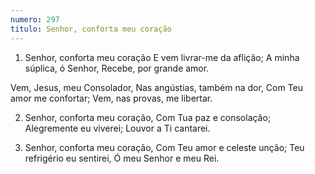 ```yaml
---
numero: 297
titulo: Senhor, conforta meu coração
---
```

1. Senhor, conforta meu coração
E vem livrar-me da aflição;
A minha súplica, ó Senhor,
Recebe, por grande amor.

Vem, Jesus, meu Consolador,
Nas angústias, também na dor,
Com Teu amor me confortar;
Vem, nas provas, me libertar.

2. Senhor, conforta meu coração,
Com Tua paz e consolação;
Alegremente eu viverei;
Louvor a Ti cantarei.

3. Senhor, conforta meu coração,
Com Teu amor e celeste unção;
Teu refrigério eu sentirei,
Ó meu Senhor e meu Rei.
